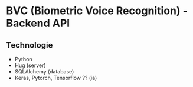 # BVC (Biometric Voice Recognition) - Backend API

## Technologie
- Python
- Hug (server)
- SQLAlchemy (database)
- Keras, Pytorch, Tensorflow ?? (ia) 